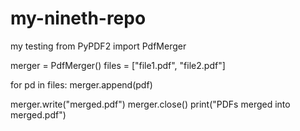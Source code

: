 # my-nineth-repo
my testing
from PyPDF2 import PdfMerger

merger = PdfMerger()
files = ["file1.pdf", "file2.pdf"]

for pd in files:
    merger.append(pdf)

merger.write("merged.pdf")
merger.close()
print("PDFs merged into merged.pdf")
